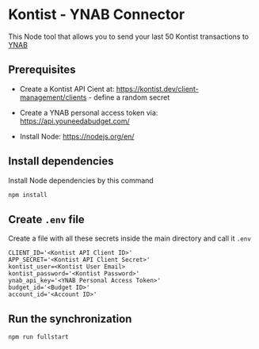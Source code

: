 # Kontist - YNAB Connector

This Node tool that allows you to send your last
50 Kontist transactions to [YNAB](https://www.ynab.com)


## Prerequisites

* Create a Kontist API Cient at: https://kontist.dev/client-management/clients - define a random secret

* Create a YNAB personal access token via: https://api.youneedabudget.com/

* Install Node: https://nodejs.org/en/

## Install dependencies

Install Node dependencies by this command

```sh
npm install
```

## Create `.env` file

Create a file with all these secrets
inside the main directory and call it `.env`

```
CLIENT_ID='<Kontist API Client ID>'
APP_SECRET='<Kontist API Client Secret>'
kontist_user=<Kontist User Email>
kontist_password='<Kontist Password>'
ynab_api_key='<YNAB Personal Access Token>'
budget_id='<Budget ID>'
account_id='<Account ID>'
```

## Run the synchronization

```
npm run fullstart
```
